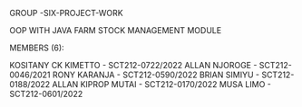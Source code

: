 GROUP -SIX-PROJECT-WORK

OOP WITH  JAVA
FARM STOCK MANAGEMENT MODULE

MEMBERS (6):

KOSITANY CK KIMETTO - SCT212-0722/2022
ALLAN NJOROGE - SCT212-0046/2021
RONY KARANJA -  SCT212-0590/2022
BRIAN SIMIYU - SCT212-0188/2022
ALLAN KIPROP MUTAI - SCT212-0170/2022
MUSA LIMO - SCT212-0601/2022
